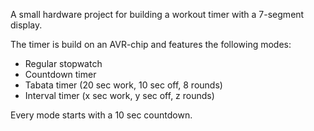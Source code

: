 A small hardware project for building a workout timer with a 7-segment display.

The timer is build on an AVR-chip and features the following modes:
 * Regular stopwatch
 * Countdown timer
 * Tabata timer (20 sec work, 10 sec off, 8 rounds)
 * Interval timer (x sec work, y sec off, z rounds)
 
Every mode starts with a 10 sec countdown.